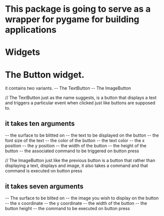 # This package is going to serve as a wrapper for pygame for building applications

# Widgets

# The Button widget.

it contains two variants. 
-- The TextButton
-- The ImageButton


// The TextButton just as the name suggests, is a button that displays a text and triggers a particular event when clicked
 just like buttons are supposed to. 

it takes ten arguments
----------------------


-- the surface to be blitted on
-- the text to be displayed on the button
-- the font size of the text
-- the color of the button
-- the text color
-- the x position
-- the y position
-- the width of the button
-- the height of the button
-- the associated command to be triggered on button press


// The ImageButton just like the previous button is a button that rather than displaying a text, displays and image, it also takes a 
command and that command is executed on button press

it takes seven arguments
------------------------

-- The surface to be blited on
-- the image you wish to display on the button
-- the x coordinate
-- the y coordinate
-- the width of the button
-- the button height
-- the command to be executed on button press


